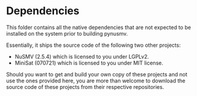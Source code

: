 # Dependencies
This folder contains all the native dependencies that are not expected to be
installed on the system prior to building pynusmv.

Essentially, it ships the source code of the following two other projects:
  - NuSMV   (2.5.4)  which is licensed to you under LGPLv2.
  - MiniSat (070721) which is licensed to you under MIT license.

Should you want to get and build your own copy of these projects and not use
the ones provided here, you are more than welcome to download the source code
of these projects from their respective repositories.
